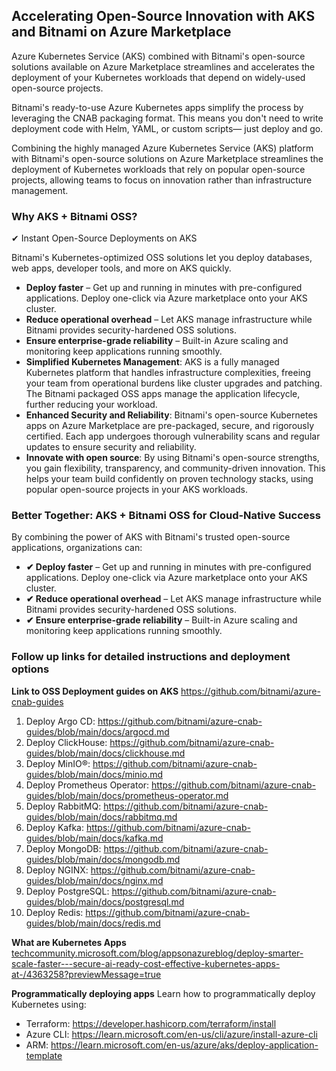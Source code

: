 ## Accelerating Open-Source Innovation with AKS and Bitnami on Azure Marketplace

Azure Kubernetes Service (AKS) combined with Bitnami's open-source solutions available on Azure Marketplace streamlines and accelerates the deployment of your Kubernetes workloads that depend on widely-used open-source projects.

Bitnami's ready-to-use Azure Kubernetes apps simplify the process by leveraging the CNAB packaging format. This means you don't need to write deployment code with Helm, YAML, or custom scripts— just deploy and go.

Combining the highly managed Azure Kubernetes Service (AKS) platform with Bitnami's open-source solutions on Azure Marketplace streamlines the deployment of Kubernetes workloads that rely on popular open-source projects, allowing teams to focus on innovation rather than infrastructure management.

### Why AKS + Bitnami OSS?

✔ Instant Open-Source Deployments on AKS

Bitnami's Kubernetes-optimized OSS solutions let you deploy databases, web apps, developer tools, and more on AKS quickly.

- **Deploy faster** – Get up and running in minutes with pre-configured applications. Deploy one-click via Azure marketplace onto your AKS cluster.
- **Reduce operational overhead** – Let AKS manage infrastructure while Bitnami provides security-hardened OSS solutions.
- **Ensure enterprise-grade reliability** – Built-in Azure scaling and monitoring keep applications running smoothly.
- **Simplified Kubernetes Management**: AKS is a fully managed Kubernetes platform that handles infrastructure complexities, freeing your team from operational burdens like cluster upgrades and patching. The Bitnami packaged OSS apps manage the application lifecycle, further reducing your workload.
- **Enhanced Security and Reliability**: Bitnami's open-source Kubernetes apps on Azure Marketplace are pre-packaged, secure, and rigorously certified. Each app undergoes thorough vulnerability scans and regular updates to ensure security and reliability.
- **Innovate with open source**: By using Bitnami's open-source strengths, you gain flexibility, transparency, and community-driven innovation. This helps your team build confidently on proven technology stacks, using popular open-source projects in your AKS workloads.

### Better Together: AKS + Bitnami OSS for Cloud-Native Success

By combining the power of AKS with Bitnami's trusted open-source applications, organizations can:

- **✔ Deploy faster** – Get up and running in minutes with pre-configured applications. Deploy one-click via Azure marketplace onto your AKS cluster.
- **✔ Reduce operational overhead** – Let AKS manage infrastructure while Bitnami provides security-hardened OSS solutions.
- **✔ Ensure enterprise-grade reliability** – Built-in Azure scaling and monitoring keep applications running smoothly.

### Follow up links for detailed instructions and deployment options

**Link to OSS Deployment guides on AKS** https://github.com/bitnami/azure-cnab-guides
1. Deploy Argo CD: https://github.com/bitnami/azure-cnab-guides/blob/main/docs/argocd.md
2. Deploy ClickHouse: https://github.com/bitnami/azure-cnab-guides/blob/main/docs/clickhouse.md
3. Deploy MinIO®: https://github.com/bitnami/azure-cnab-guides/blob/main/docs/minio.md
4. Deploy Prometheus Operator: https://github.com/bitnami/azure-cnab-guides/blob/main/docs/prometheus-operator.md
5. Deploy RabbitMQ: https://github.com/bitnami/azure-cnab-guides/blob/main/docs/rabbitmq.md
6. Deploy Kafka: https://github.com/bitnami/azure-cnab-guides/blob/main/docs/kafka.md
7. Deploy MongoDB: https://github.com/bitnami/azure-cnab-guides/blob/main/docs/mongodb.md
8. Deploy NGINX: https://github.com/bitnami/azure-cnab-guides/blob/main/docs/nginx.md
9. Deploy PostgreSQL: https://github.com/bitnami/azure-cnab-guides/blob/main/docs/postgresql.md
10. Deploy Redis: https://github.com/bitnami/azure-cnab-guides/blob/main/docs/redis.md


**What are Kubernetes Apps** [techcommunity.microsoft.com/blog/appsonazureblog/deploy-smarter-scale-faster---secure-ai-ready-cost-effective-kubernetes-apps-at-/4363258?previewMessage=true](https://techcommunity.microsoft.com/blog/appsonazureblog/deploy-smarter-scale-faster---secure-ai-ready-cost-effective-kubernetes-apps-at-/4363258?previewMessage=true)

**Programmatically deploying apps** 
Learn how to programmatically deploy Kubernetes using: 

- Terraform: https://developer.hashicorp.com/terraform/install
- Azure CLI: https://learn.microsoft.com/en-us/cli/azure/install-azure-cli
- ARM: https://learn.microsoft.com/en-us/azure/aks/deploy-application-template




